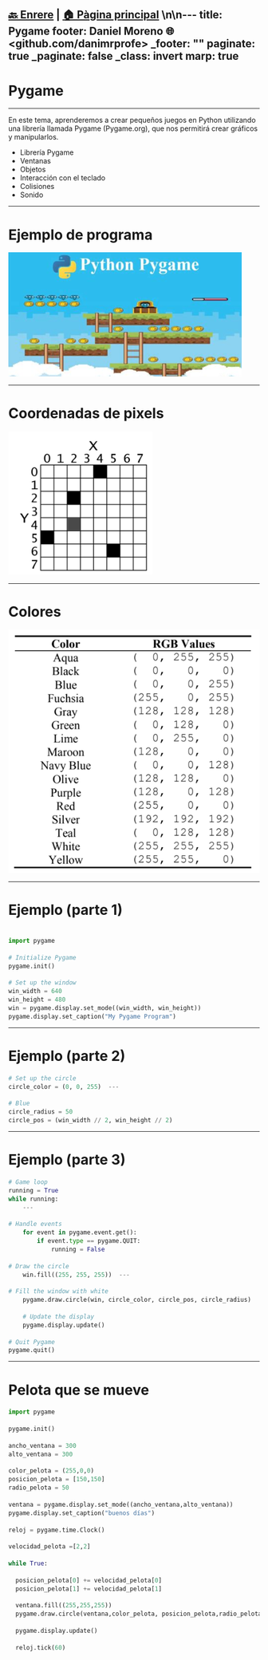 [🔙 Enrere](../) | [🏠 Pàgina principal](http://danimrprofe.github.io/apuntes/) \n\n---
title: Pygame
footer: Daniel Moreno 🌐 <github.com/danimrprofe>
_footer: ""
paginate: true
_paginate: false
_class: invert
marp: true
---

# Pygame

---

En este tema, aprenderemos a crear pequeños juegos en Python utilizando una librería llamada Pygame (Pygame.org), que nos permitirá crear gráficos y manipularlos.

- Librería Pygame
- Ventanas
- Objetos
- Interacción con el teclado
- Colisiones
- Sonido

---

# Ejemplo de programa

![](img/2023-03-02-09-19-59.png)

---

# Coordenadas de pixels

![](img/2023-03-02-09-23-11.png)

---

# Colores

![bg contain](img/2023-03-02-09-24-07.png)

---

# Ejemplo (parte 1)

```py

import pygame

# Initialize Pygame
pygame.init()

# Set up the window
win_width = 640
win_height = 480
win = pygame.display.set_mode((win_width, win_height))
pygame.display.set_caption("My Pygame Program")

```

---

# Ejemplo (parte 2)

```py
# Set up the circle
circle_color = (0, 0, 255)  ---

# Blue
circle_radius = 50
circle_pos = (win_width // 2, win_height // 2)

```

---

# Ejemplo (parte 3)

```py
# Game loop
running = True
while running:
    ---

# Handle events
    for event in pygame.event.get():
        if event.type == pygame.QUIT:
            running = False

# Draw the circle
    win.fill((255, 255, 255))  ---

# Fill the window with white
    pygame.draw.circle(win, circle_color, circle_pos, circle_radius)

    # Update the display
    pygame.display.update()

# Quit Pygame
pygame.quit()

```

---

# Pelota que se mueve

```py
import pygame

pygame.init()

ancho_ventana = 300
alto_ventana = 300

color_pelota = (255,0,0)
posicion_pelota = [150,150]
radio_pelota = 50

ventana = pygame.display.set_mode((ancho_ventana,alto_ventana))
pygame.display.set_caption("buenos días")

reloj = pygame.time.Clock()

velocidad_pelota =[2,2]

while True:

  posicion_pelota[0] += velocidad_pelota[0]
  posicion_pelota[1] += velocidad_pelota[1]

  ventana.fill((255,255,255))
  pygame.draw.circle(ventana,color_pelota, posicion_pelota,radio_pelota)

  pygame.display.update()

  reloj.tick(60)
```